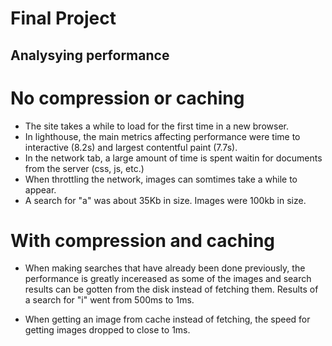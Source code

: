 # Final Project

## Analysying performance

# No compression or caching

- The site takes a while to load for the first time in a new browser.
- In lighthouse, the main metrics affecting performance were time to interactive (8.2s) and largest contentful paint (7.7s).
- In the network tab, a large amount of time is spent waitin for documents from the server (css, js, etc.)
- When throttling the network, images can somtimes take a while to appear.
- A search for "a" was about 35Kb in size. Images were 100kb in size.

# With compression and caching
- When making searches that have already been done previously, the performance is greatly incereased as some of the images and search results can be gotten from the disk instead of fetching them. Results of a search for "i" went from 500ms to 1ms.

- When getting an image from cache instead of fetching, the speed for getting images dropped to close to 1ms.
